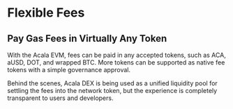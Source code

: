 # Flexible Fees

## **Pay Gas Fees in Virtually Any Token**

With the Acala EVM, fees can be paid in any accepted tokens, such as ACA, aUSD, DOT, and wrapped BTC. More tokens can be supported as native fee tokens with a simple governance approval.

Behind the scenes, Acala DEX is being used as a unified liquidity pool for settling the fees into the network token, but the experience is completely transparent to users and developers.
